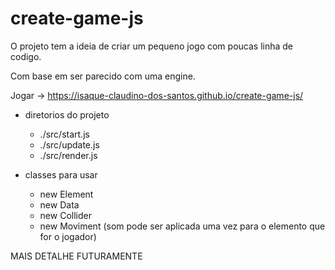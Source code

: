 # create-game-js<br>

O projeto tem a ideia de criar um pequeno jogo com poucas linha de codigo.<br>

Com base em ser parecido com uma engine. <br>

Jogar -> https://isaque-claudino-dos-santos.github.io/create-game-js/<br>

- diretorios do projeto
  - ./src/start.js
  - ./src/update.js
  - ./src/render.js
 
 
- classes para usar
  - new Element
  - new Data
  - new Collider
  - new Moviment (som pode ser aplicada uma vez para o elemento que for o jogador)
 

MAIS DETALHE FUTURAMENTE
